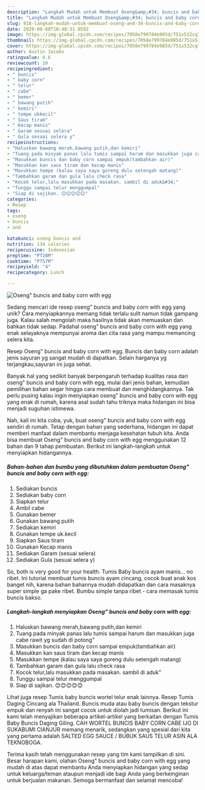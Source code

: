 ```yaml
---
description: "Langkah Mudah untuk Membuat Oseng&amp;#34; buncis and baby corn with egg yang Enak Banget"
title: "Langkah Mudah untuk Membuat Oseng&amp;#34; buncis and baby corn with egg yang Enak Banget"
slug: 918-langkah-mudah-untuk-membuat-oseng-and-34-buncis-and-baby-corn-with-egg-yang-enak-banget
date: 2020-08-08T10:48:51.059Z
image: https://img-global.cpcdn.com/recipes/7058e799784e985d/751x532cq70/oseng-buncis-and-baby-corn-with-egg-foto-resep-utama.jpg
thumbnail: https://img-global.cpcdn.com/recipes/7058e799784e985d/751x532cq70/oseng-buncis-and-baby-corn-with-egg-foto-resep-utama.jpg
cover: https://img-global.cpcdn.com/recipes/7058e799784e985d/751x532cq70/oseng-buncis-and-baby-corn-with-egg-foto-resep-utama.jpg
author: Austin Jacobs
ratingvalue: 4.6
reviewcount: 10
recipeingredient:
- " buncis"
- " baby corn"
- " telur"
- " cabe"
- " bemer"
- " bawang putih"
- " kemiri"
- " tempe ukkecil"
- " Saus tiram"
- " Kecap manis"
- " Garam sesuai selera"
- " Gula sesuai selera y"
recipeinstructions:
- "Haluskan bawang merah,bawang putih,dan kemiri"
- "Tuang pada minyak panas lalu tumis sampai harum dan masukkan juga cabe rawit yg sudah di potong&#34;"
- "Masukkan buncis dan baby corn sampai empuk(tambahkan air)"
- "Masukkan kan saus tiram dan kecap manis"
- "Masukkan tempe (kalau saya saya goreng dulu setengah matang)"
- "Tambahkan garam dan gula lalu check rasa"
- "Kocok telur,lalu masukkan pada masakan. sambil di aduk&#34;"
- "Tunggu sampai telur menggumpal"
- "Siap di sajikan. 😊😊😊😊😊"
categories:
- Resep
tags:
- oseng
- buncis
- and

katakunci: oseng buncis and 
nutrition: 134 calories
recipecuisine: Indonesian
preptime: "PT28M"
cooktime: "PT57M"
recipeyield: "4"
recipecategory: Lunch

---
```



![Oseng&#34; buncis and baby corn with egg](https://img-global.cpcdn.com/recipes/7058e799784e985d/751x532cq70/oseng-buncis-and-baby-corn-with-egg-foto-resep-utama.jpg)

Sedang mencari ide resep oseng&#34; buncis and baby corn with egg yang unik? Cara menyiapkannya memang tidak terlalu sulit namun tidak gampang juga. Kalau salah mengolah maka hasilnya tidak akan memuaskan dan bahkan tidak sedap. Padahal oseng&#34; buncis and baby corn with egg yang enak selayaknya mempunyai aroma dan cita rasa yang mampu memancing selera kita.

Resep Oseng&#34; buncis and baby corn with egg. Buncis dan baby corn adalah jenis sayuran yg sangat mudah di dapatkan. Selain harganya yg terjangkau,sayuran ini juga sehat.

Banyak hal yang sedikit banyak berpengaruh terhadap kualitas rasa dari oseng&#34; buncis and baby corn with egg, mulai dari jenis bahan, kemudian pemilihan bahan segar hingga cara membuat dan menghidangkannya. Tak perlu pusing kalau ingin menyiapkan oseng&#34; buncis and baby corn with egg yang enak di rumah, karena asal sudah tahu triknya maka hidangan ini bisa menjadi suguhan istimewa.


Nah, kali ini kita coba, yuk, buat oseng&#34; buncis and baby corn with egg sendiri di rumah. Tetap dengan bahan yang sederhana, hidangan ini dapat memberi manfaat dalam membantu menjaga kesehatan tubuh kita. Anda bisa membuat Oseng&#34; buncis and baby corn with egg menggunakan 12 bahan dan 9 tahap pembuatan. Berikut ini langkah-langkah untuk menyiapkan hidangannya.

<!--inarticleads1-->

##### Bahan-bahan dan bumbu yang dibutuhkan dalam pembuatan Oseng&#34; buncis and baby corn with egg:

1. Sediakan  buncis
1. Sediakan  baby corn
1. Siapkan  telur
1. Ambil  cabe
1. Gunakan  bemer
1. Gunakan  bawang putih
1. Sediakan  kemiri
1. Gunakan  tempe uk.kecil
1. Siapkan  Saus tiram
1. Gunakan  Kecap manis
1. Sediakan  Garam (sesuai selera)
1. Sediakan  Gula (sesuai selera y)


So, both is very good for your health. Tumis Baby buncis ayam manis… no ribet. Ini tutorial membuat tumis buncis ayam cincang, cocok buat anak kos banget nih, karena bahan bahannya mudah didapatkan dan cara masaknya super simple ga pake ribet. Bumbu simple tanpa ribet - cara memasak tumis buncis bakso. 

<!--inarticleads2-->

##### Langkah-langkah menyiapkan Oseng&#34; buncis and baby corn with egg:

1. Haluskan bawang merah,bawang putih,dan kemiri
1. Tuang pada minyak panas lalu tumis sampai harum dan masukkan juga cabe rawit yg sudah di potong&#34;
1. Masukkan buncis dan baby corn sampai empuk(tambahkan air)
1. Masukkan kan saus tiram dan kecap manis
1. Masukkan tempe (kalau saya saya goreng dulu setengah matang)
1. Tambahkan garam dan gula lalu check rasa
1. Kocok telur,lalu masukkan pada masakan. sambil di aduk&#34;
1. Tunggu sampai telur menggumpal
1. Siap di sajikan. 😊😊😊😊😊


Lihat juga resep Tumis baby buncis wortel telur enak lainnya. Resep Tumis Daging Cincang ala Thailand. Buncis muda atau baby buncis dengan tekstur empuk dan renyah ini sangat cocok untuk diolah jadi tumisan. Berikut ini kami telah menyajikan beberapa artikel-artikel yang berkaitan dengan Tumis Baby Buncis Daging Giling. CAH WORTEL BUNCIS BABY CORN CABE IJO DI SUKABUMI CIANJUR memang menarik, sedangkan yang spesial dari kita yang pertama adalah SALTED EGG SAUCE / BUBUK SAUS TELUR ASIN ALA TEKNOBOGA. 

Terima kasih telah menggunakan resep yang tim kami tampilkan di sini. Besar harapan kami, olahan Oseng&#34; buncis and baby corn with egg yang mudah di atas dapat membantu Anda menyiapkan hidangan yang sedap untuk keluarga/teman ataupun menjadi ide bagi Anda yang berkeinginan untuk berjualan makanan. Semoga bermanfaat dan selamat mencoba!
